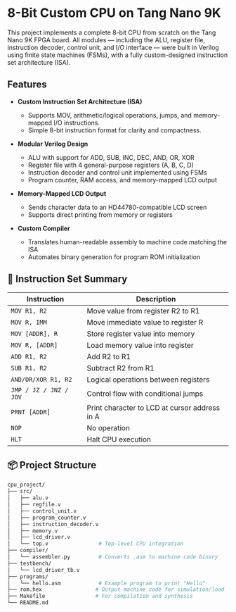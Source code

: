 # 8-Bit Custom CPU on Tang Nano 9K

This project implements a complete 8-bit CPU from scratch on the Tang Nano 9K FPGA board. All modules — including the ALU, register file, instruction decoder, control unit, and I/O interface — were built in Verilog using finite state machines (FSMs), with a fully custom-designed instruction set architecture (ISA).

## Features

- **Custom Instruction Set Architecture (ISA)**
  - Supports MOV, arithmetic/logical operations, jumps, and memory-mapped I/O instructions.
  - Simple 8-bit instruction format for clarity and compactness.

- **Modular Verilog Design**
  - ALU with support for ADD, SUB, INC, DEC, AND, OR, XOR
  - Register file with 4 general-purpose registers (A, B, C, D)
  - Instruction decoder and control unit implemented using FSMs
  - Program counter, RAM access, and memory-mapped LCD output

- **Memory-Mapped LCD Output**
  - Sends character data to an HD44780-compatible LCD screen
  - Supports direct printing from memory or registers

- **Custom Compiler**
  - Translates human-readable assembly to machine code matching the ISA
  - Automates binary generation for program ROM initialization

## 🧠 Instruction Set Summary

| Instruction       | Description                                      |
|-------------------|--------------------------------------------------|
| `MOV R1, R2`       | Move value from register R2 to R1                |
| `MOV R, IMM`       | Move immediate value to register R               |
| `MOV [ADDR], R`    | Store register value into memory                 |
| `MOV R, [ADDR]`    | Load memory value into register                  |
| `ADD R1, R2`       | Add R2 to R1                                     |
| `SUB R1, R2`       | Subtract R2 from R1                              |
| `AND/OR/XOR R1, R2`| Logical operations between registers             |
| `JMP / JZ / JNZ / JOV` | Control flow with conditional jumps         |
| `PRNT [ADDR]`      | Print character to LCD at cursor address in A   |
| `NOP`              | No operation                                     |
| `HLT`              | Halt CPU execution                               |

## 📦 Project Structure

```bash
cpu_project/
├── src/
│   ├── alu.v
│   ├── regfile.v
│   ├── control_unit.v
│   ├── program_counter.v
│   ├── instruction_decoder.v
│   ├── memory.v
│   ├── lcd_driver.v
│   └── top.v                # Top-level CPU integration
├── compiler/
│   └── assembler.py         # Converts .asm to machine code binary
├── testbench/
│   └── lcd_driver_tb.v
├── programs/
│   └── hello.asm            # Example program to print "Hello"
├── rom.hex                 # Output machine code for simulation/load
├── Makefile                # For compilation and synthesis
└── README.md
```

